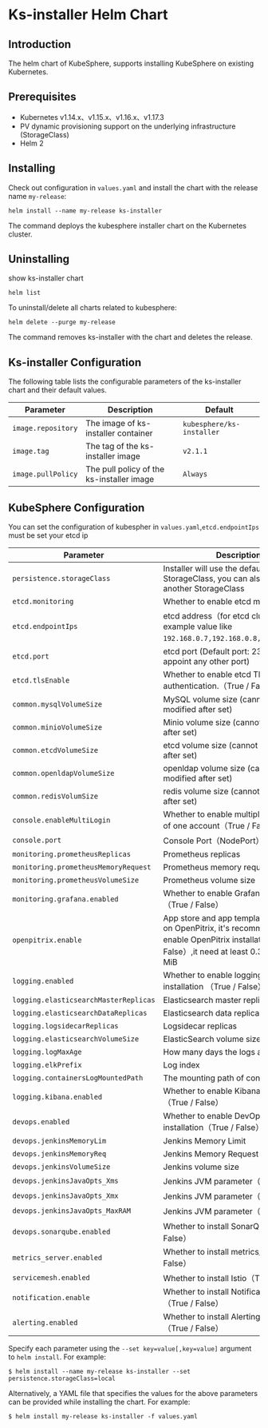 # Ks-installer Helm Chart

## Introduction

The helm chart of KubeSphere, supports installing KubeSphere on existing Kubernetes.

## Prerequisites

 - Kubernetes v1.14.x、v1.15.x、v1.16.x、v1.17.3
 - PV dynamic provisioning support on the underlying infrastructure (StorageClass)
 - Helm 2

## Installing

Check out configuration in `values.yaml` and install the chart with the release name `my-release`:

```console
helm install --name my-release ks-installer
```

The command deploys the kubesphere installer chart on the Kubernetes cluster.

## Uninstalling

show ks-installer chart
```console
helm list 
```

To uninstall/delete all charts related to kubesphere:

```console
helm delete --purge my-release
```

The command removes ks-installer with the chart and deletes the release.

## Ks-installer Configuration

The following table lists the configurable parameters of the ks-installer chart and their default values.

Parameter | Description | Default
--- | --- | ---
`image.repository` | The image of ks-installer container | `kubesphere/ks-installer`
`image.tag` | The tag of the ks-installer image | `v2.1.1`
`image.pullPolicy` | The pull policy of the ks-installer image | `Always`

## KubeSphere Configuration

You can set the configuration of kubespher in `values.yaml`,`etcd.endpointIps` must be set your etcd ip

Parameter | Description | Default
--- | --- | ---
`persistence.storageClass` | Installer will use the default StorageClass, you can also designate another StorageClass| `""`
`etcd.monitoring `| Whether to enable etcd monitoring|`False`
`etcd.endpointIps`|etcd address（for etcd cluster,see an example value like `192.168.0.7,192.168.0.8,192.168.0.9`）|`192.168.0.7,192.168.0.8,192.168.0.9` 
`etcd.port`|etcd port (Default port: 2379, you can appoint any other port) | `2379` 
`etcd.tlsEnable`|Whether to enable etcd TLS certificate authentication.（True / False）| `True`
`common.mysqlVolumeSize`|MySQL volume size (cannot be modified after set)|`20Gi`
`common.minioVolumeSize`|Minio volume size (cannot be modified after set)|`20Gi`
`common.etcdVolumeSize`|etcd volume size (cannot be modified after set) |`20Gi`
`common.openldapVolumeSize`|openldap volume size (cannot be modified after set)|`2Gi`
`common.redisVolumSize`|redis volume size (cannot be modified after set)|`2Gi`
`console.enableMultiLogin`|Whether to enable multiple point login of one account（True / False）|`False`
`console.port`|Console Port（NodePort）|`30880`
`monitoring.prometheusReplicas`|Prometheus replicas|`1`
`monitoring.prometheusMemoryRequest`|Prometheus memory request|`400Mi`
`monitoring.prometheusVolumeSize`|Prometheus volume size|`20Gi`
`monitoring.grafana.enabled`|Whether to enable Grafana installation（True / False）|`False`
`openpitrix.enable`|App store and app templates are based on OpenPitrix, it's recommended to enable OpenPitrix installation（True / False）,it need at least 0.3 core, 300 MiB|`False`
`logging.enabled`|Whether to enable logging system installation   （True / False）|`False`
`logging.elasticsearchMasterReplicas`|Elasticsearch master replicas|`1`
`logging.elasticsearchDataReplicas`|Elasticsearch data replicas|`1`
`logging.logsidecarReplicas`|Logsidecar replicas|`2`
`logging.elasticsearchVolumeSize`|ElasticSearch volume size|`20Gi`
`logging.logMaxAge`|How many days the logs are remained|`7`
`logging.elkPrefix`|Log index |`logstash `
`logging.containersLogMountedPath`|The mounting path of container logs|`""`
`logging.kibana.enabled`|Whether to enable Kibana installation（True / False）|`False`
`devops.enabled`|Whether to enable DevOps system installation（True / False）`False`
`devops.jenkinsMemoryLim`|Jenkins Memory Limit|`2Gi`
`devops.jenkinsMemoryReq`|Jenkins Memory Request|`1500Mi`
`devops.jenkinsVolumeSize`|Jenkins volume size|`8Gi`
`devops.jenkinsJavaOpts_Xms`|Jenkins JVM parameter（Xms）|`512m`
`devops.jenkinsJavaOpts_Xmx`|Jenkins  JVM parameter（Xmx）|`512m`
`devops.jenkinsJavaOpts_MaxRAM`|Jenkins  JVM parameter（MaxRAM）|`2Gi`
`devops.sonarqube.enabled`|Whether to install SonarQube（True / False）|`False`
`metrics_server.enabled`|Whether to install metrics_serverTrue / False）| `False`
`servicemesh.enabled`|Whether to install Istio（True / False）|`False`
`notification.enable`|Whether to install Notification sysytem （True / False）|`False`
`alerting.enabled`|Whether to install Alerting sysytem （True / False）|`False`

Specify each parameter using the `--set key=value[,key=value]` argument to `helm install`. For example:

```console
$ helm install --name my-release ks-installer --set persistence.storageClass=local
```

Alternatively, a YAML file that specifies the values for the above parameters can be provided while installing the chart. For example:

```console
$ helm install my-release ks-installer -f values.yaml
```
